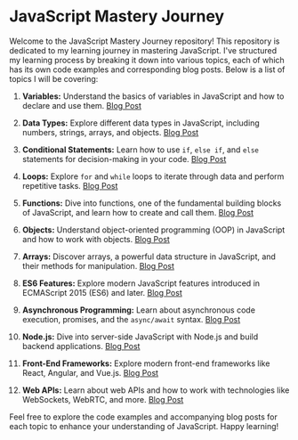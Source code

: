 # JavaScript Mastery Journey

Welcome to the JavaScript Mastery Journey repository! This repository is dedicated to my learning journey in mastering JavaScript. I've structured my learning process by breaking it down into various topics, each of which has its own code examples and corresponding blog posts. Below is a list of topics I will be covering:

1. **Variables:** Understand the basics of variables in JavaScript and how to declare and use them. [Blog Post](https://linkzy.dev/understanding-variables-in-javascript/)

2. **Data Types:** Explore different data types in JavaScript, including numbers, strings, arrays, and objects. [Blog Post](link_to_blog_post)

3. **Conditional Statements:** Learn how to use `if`, `else if`, and `else` statements for decision-making in your code. [Blog Post](link_to_blog_post)

4. **Loops:** Explore `for` and `while` loops to iterate through data and perform repetitive tasks. [Blog Post](link_to_blog_post)

5. **Functions:** Dive into functions, one of the fundamental building blocks of JavaScript, and learn how to create and call them. [Blog Post](link_to_blog_post)

6. **Objects:** Understand object-oriented programming (OOP) in JavaScript and how to work with objects. [Blog Post](link_to_blog_post)

7. **Arrays:** Discover arrays, a powerful data structure in JavaScript, and their methods for manipulation. [Blog Post](link_to_blog_post)

8. **ES6 Features:** Explore modern JavaScript features introduced in ECMAScript 2015 (ES6) and later. [Blog Post](link_to_blog_post)

9. **Asynchronous Programming:** Learn about asynchronous code execution, promises, and the `async/await` syntax. [Blog Post](link_to_blog_post)

10. **Node.js:** Dive into server-side JavaScript with Node.js and build backend applications. [Blog Post](link_to_blog_post)

11. **Front-End Frameworks:** Explore modern front-end frameworks like React, Angular, and Vue.js. [Blog Post](link_to_blog_post)

12. **Web APIs:** Learn about web APIs and how to work with technologies like WebSockets, WebRTC, and more. [Blog Post](link_to_blog_post)

Feel free to explore the code examples and accompanying blog posts for each topic to enhance your understanding of JavaScript. Happy learning!
